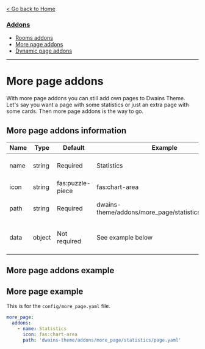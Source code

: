 
[< Go back to Home](../index.md)

### [Addons](index.md)
* [Rooms addons](rooms.md)
* [More page addons](more_page.md)
* [Dynamic page addons](dynamic_page.md)

---

# More page addons

With more page addons you can still add own pages to Dwains Theme. Let's say you want a page with some statistics or just an extra page with some cards. Then more page addons is the way to go.

## More page addons information

| Name | Type   | Default          | Example                                            | Description                       |
|------|--------|------------------|----------------------------------------------------|-----------------------------------|
| name | string | Required         | Statistics                                         | The name of the addon             |
| icon | string | fas:puzzle-piece | fas:chart-area                                     | The icon of the addon             |
| path | string | Required         | dwains-theme/addons/more_page/statistics/page.yaml | The path to the page of the addon |
| data | object | Not required     | See example below | Data you wanna parse to the addon |

## More page addons example

## More page example

This is for the `config/more_page.yaml` file.

```YAML
more_page:
  addons:
    - name: Statistics
      icon: fas:chart-area
      path: 'dwains-theme/addons/more_page/statistics/page.yaml'
```    
